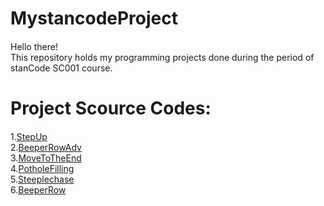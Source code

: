 # MystancodeProject
#### 
Hello there!\
This repository holds my programming projects done during the period of stanCode SC001 course.
# Project Scource Codes:
####
1.[StepUp](link)\
2.[BeeperRowAdv](link)\
3.[MoveToTheEnd](link)\
4.[PotholeFilling](link)\
5.[Steeplechase](link)\
6.[BeeperRow](link)

